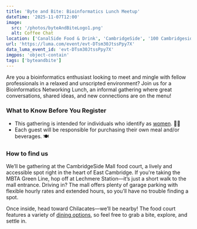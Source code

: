 ```yaml
---
title: 'Byte and Bite: Bioinformatics Lunch Meetup'
dateTime: '2025-11-07T12:00'
image:
  src: '/photos/byteAndBiteLogo1.png'
  alt: Coffee Chat
location: ['CanalSide Food & Drink', 'CambridgeSide', '100 Cambridgeside Pl', 'Cambridge, Massachusetts']
url: 'https://luma.com/event/evt-DTsm30JtssPpy7X'
data_luma_event_id: 'evt-DTsm30JtssPpy7X'
imgpos: 'object-contain'
tags: ['byteandbite']
---
```


Are you a bioinformatics enthusiast looking to meet and mingle with fellow professionals in a relaxed and unscripted environment? Join us for a Bioinformatics Networking Lunch, an informal gathering where great conversations, shared ideas, and new connections are on the menu!

### What to Know Before You Register

- This gathering is intended for individuals who identify as <span class="underline decoration-double">[women](https://www.thetrevorproject.org/resources/category/gender-identity/)</span>. 👩‍🔬
- Each guest will be responsible for purchasing their own meal and/or beverages. 🍽️

### How to find us

We’ll be gathering at the CambridgeSide Mall food court, a lively and accessible spot right in the heart of East Cambridge. If you're taking the MBTA Green Line, hop off at Lechmere Station—it’s just a short walk to the mall entrance. Driving in? The mall offers plenty of garage parking with flexible hourly rates and extended hours, so you’ll have no trouble finding a spot.

​Once inside, head toward Chilacates—we’ll be nearby! The food court features a variety of [dining options](https://www.cambridgeside.com/event/canalside-food-drink/2145582916), so feel free to grab a bite, explore, and settle in.
